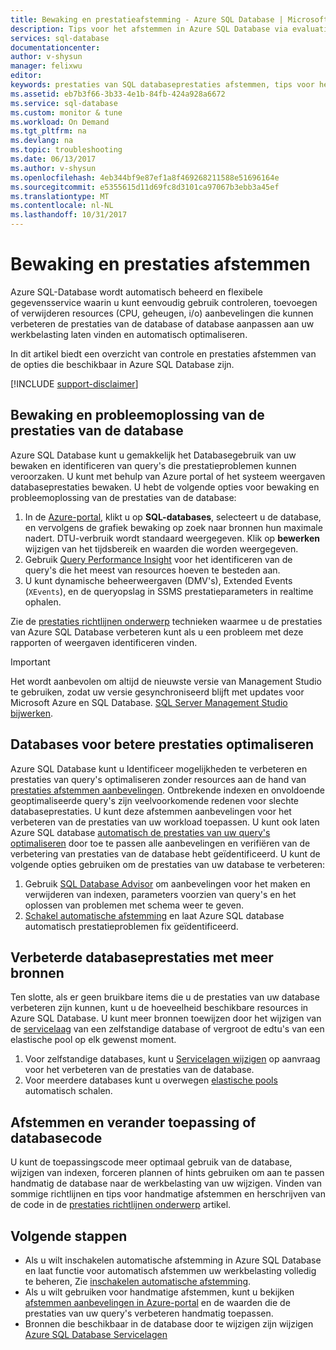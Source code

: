 ```yaml
---
title: Bewaking en prestatieafstemming - Azure SQL Database | Microsoft Docs
description: Tips voor het afstemmen in Azure SQL Database via evaluatie en verbetering van de prestaties.
services: sql-database
documentationcenter: 
author: v-shysun
manager: felixwu
editor: 
keywords: prestaties van SQL databaseprestaties afstemmen, tips voor het afstemmen van de sql prestaties afstemmen prestatieafstemming voor sql-database
ms.assetid: eb7b3f66-3b33-4e1b-84fb-424a928a6672
ms.service: sql-database
ms.custom: monitor & tune
ms.workload: On Demand
ms.tgt_pltfrm: na
ms.devlang: na
ms.topic: troubleshooting
ms.date: 06/13/2017
ms.author: v-shysun
ms.openlocfilehash: 4eb344bf9e87ef1a8f469268211588e51696164e
ms.sourcegitcommit: e5355615d11d69fc8d3101ca97067b3ebb3a45ef
ms.translationtype: MT
ms.contentlocale: nl-NL
ms.lasthandoff: 10/31/2017
---
```

# <a name="monitoring-and-performance-tuning"></a>Bewaking en prestaties afstemmen

Azure SQL-Database wordt automatisch beheerd en flexibele gegevensservice waarin u kunt eenvoudig gebruik controleren, toevoegen of verwijderen resources (CPU, geheugen, i/o) aanbevelingen die kunnen verbeteren de prestaties van de database of database aanpassen aan uw werkbelasting laten vinden en automatisch optimaliseren.

In dit artikel biedt een overzicht van controle en prestaties afstemmen van de opties die beschikbaar in Azure SQL Database zijn.

[!INCLUDE [support-disclaimer](../../includes/support-disclaimer.md)]

## <a name="monitoring-and-troubleshooting-database-performance"></a>Bewaking en probleemoplossing van de prestaties van de database

Azure SQL Database kunt u gemakkelijk het Databasegebruik van uw bewaken en identificeren van query's die prestatieproblemen kunnen veroorzaken. U kunt met behulp van Azure portal of het systeem weergaven databaseprestaties bewaken. U hebt de volgende opties voor bewaking en probleemoplossing van de prestaties van de database:

1. In de [Azure-portal](https://portal.azure.com), klikt u op **SQL-databases**, selecteert u de database, en vervolgens de grafiek bewaking op zoek naar bronnen hun maximale nadert. DTU-verbruik wordt standaard weergegeven. Klik op **bewerken** wijzigen van het tijdsbereik en waarden die worden weergegeven.
2. Gebruik [Query Performance Insight](sql-database-query-performance.md) voor het identificeren van de query's die het meest van resources hoeven te besteden aan.
3. U kunt dynamische beheerweergaven (DMV's), Extended Events (`XEvents`), en de queryopslag in SSMS prestatieparameters in realtime ophalen.

Zie de [prestaties richtlijnen onderwerp](sql-database-performance-guidance.md) technieken waarmee u de prestaties van Azure SQL Database verbeteren kunt als u een probleem met deze rapporten of weergaven identificeren vinden.

> [!IMPORTANT] 
> Het wordt aanbevolen om altijd de nieuwste versie van Management Studio te gebruiken, zodat uw versie gesynchroniseerd blijft met updates voor Microsoft Azure en SQL Database. [SQL Server Management Studio bijwerken](https://msdn.microsoft.com/library/mt238290.aspx).
>

## <a name="optimize-database-to-improve-performance"></a>Databases voor betere prestaties optimaliseren

Azure SQL Database kunt u Identificeer mogelijkheden te verbeteren en prestaties van query's optimaliseren zonder resources aan de hand van [prestaties afstemmen aanbevelingen](sql-database-advisor.md). Ontbrekende indexen en onvoldoende geoptimaliseerde query's zijn veelvoorkomende redenen voor slechte databaseprestaties. U kunt deze afstemmen aanbevelingen voor het verbeteren van de prestaties van uw workload toepassen.
U kunt ook laten Azure SQL database [automatisch de prestaties van uw query's optimaliseren](sql-database-automatic-tuning.md) door toe te passen alle aanbevelingen en verifiëren van de verbetering van prestaties van de database hebt geïdentificeerd. U kunt de volgende opties gebruiken om de prestaties van uw database te verbeteren:

1. Gebruik [SQL Database Advisor](sql-database-advisor-portal.md) om aanbevelingen voor het maken en verwijderen van indexen, parameters voorzien van query's en het oplossen van problemen met schema weer te geven.
2. [Schakel automatische afstemming](sql-database-automatic-tuning-enable.md) en laat Azure SQL database automatisch prestatieproblemen fix geïdentificeerd.

## <a name="improving-database-performance-with-more-resources"></a>Verbeterde databaseprestaties met meer bronnen

Ten slotte, als er geen bruikbare items die u de prestaties van uw database verbeteren zijn kunnen, kunt u de hoeveelheid beschikbare resources in Azure SQL Database. U kunt meer bronnen toewijzen door het wijzigen van de [servicelaag](sql-database-service-tiers.md) van een zelfstandige database of vergroot de edtu's van een elastische pool op elk gewenst moment.
1. Voor zelfstandige databases, kunt u [Servicelagen wijzigen](sql-database-service-tiers.md) op aanvraag voor het verbeteren van de prestaties van de database.
2. Voor meerdere databases kunt u overwegen [elastische pools](sql-database-elastic-pool-guidance.md) automatisch schalen.

## <a name="tune-and-refactor-application-or-database-code"></a>Afstemmen en verander toepassing of databasecode

U kunt de toepassingscode meer optimaal gebruik van de database, wijzigen van indexen, forceren plannen of hints gebruiken om aan te passen handmatig de database naar de werkbelasting van uw wijzigen. Vinden van sommige richtlijnen en tips voor handmatige afstemmen en herschrijven van de code in de [prestaties richtlijnen onderwerp](sql-database-performance-guidance.md) artikel.


## <a name="next-steps"></a>Volgende stappen

- Als u wilt inschakelen automatische afstemming in Azure SQL Database en laat functie voor automatisch afstemmen uw werkbelasting volledig te beheren, Zie [inschakelen automatische afstemming](sql-database-automatic-tuning-enable.md).
- Als u wilt gebruiken voor handmatige afstemmen, kunt u bekijken [afstemmen aanbevelingen in Azure-portal](sql-database-advisor-portal.md) en de waarden die de prestaties van uw query's verbeteren handmatig toepassen.
- Bronnen die beschikbaar in de database door te wijzigen zijn wijzigen [Azure SQL Database Servicelagen](sql-database-performance-guidance.md)
